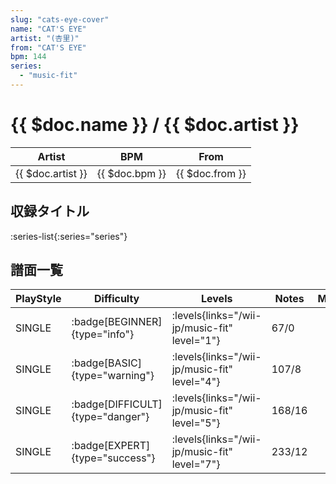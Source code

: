 ```yaml
---
slug: "cats-eye-cover"
name: "CAT'S EYE"
artist: "(杏里)"
from: "CAT'S EYE"
bpm: 144
series:
  - "music-fit"
---
```


# {{ $doc.name }} / {{ $doc.artist }}

|Artist|BPM|From|
|------|---|----|
|{{ $doc.artist }}|{{ $doc.bpm }}|{{ $doc.from }}|

## 収録タイトル

:series-list{:series="series"}

## 譜面一覧

|PlayStyle|Difficulty|Levels|Notes|Movie|
|---------|----------|------|-----|-----|
|SINGLE| :badge[BEGINNER]{type="info"}| :levels{links="/wii-jp/music-fit" level="1"}|67/0||
|SINGLE| :badge[BASIC]{type="warning"}| :levels{links="/wii-jp/music-fit" level="4"}|107/8||
|SINGLE| :badge[DIFFICULT]{type="danger"}| :levels{links="/wii-jp/music-fit" level="5"}|168/16||
|SINGLE| :badge[EXPERT]{type="success"}| :levels{links="/wii-jp/music-fit" level="7"}|233/12||
